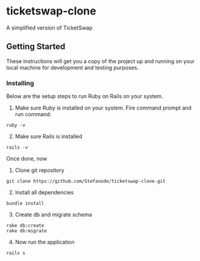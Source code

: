 # ticketswap-clone

A simplified version of TicketSwap

## Getting Started

These instructions will get you a copy of the project up and running on your local machine for development and testing purposes.

### Installing

Below are the setup steps to run Ruby on Rails on your system.

1. Make sure Ruby is installed on your system. Fire command prompt and run command:

```
ruby -v
```

2. Make sure Rails is installed

```
rails -v
```

Once done, now

1. Clone git repository

```
git clone https://github.com/Stefanode/ticketswap-clone.git
```

2. Install all dependencies

```
bundle install
```

3. Create db and migrate schema

```
rake db:create
rake db:migrate
```

4. Now run the application

```
rails s
```
